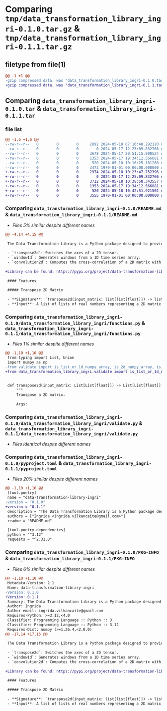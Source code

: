 # Comparing `tmp/data_transformation_library_ingri-0.1.0.tar.gz` & `tmp/data_transformation_library_ingri-0.1.1.tar.gz`

## filetype from file(1)

```diff
@@ -1 +1 @@
-gzip compressed data, was "data_transformation_library_ingri-0.1.0.tar", max compression
+gzip compressed data, was "data_transformation_library_ingri-0.1.1.tar", max compression
```

## Comparing `data_transformation_library_ingri-0.1.0.tar` & `data_transformation_library_ingri-0.1.1.tar`

### file list

```diff
@@ -1,6 +1,6 @@
--rw-r--r--   0        0        0     2892 2024-05-18 07:16:48.292120 data_transformation_library_ingri-0.1.0/README.md
--rw-r--r--   0        0        0        0 2024-05-17 12:25:09.832766 data_transformation_library_ingri-0.1.0/data_transformation_library_ingri/__init__.py
--rw-r--r--   0        0        0     3678 2024-05-17 20:51:15.908524 data_transformation_library_ingri-0.1.0/data_transformation_library_ingri/functions.py
--rw-r--r--   0        0        0     1353 2024-05-17 19:34:12.566881 data_transformation_library_ingri-0.1.0/data_transformation_library_ingri/validate.py
--rw-r--r--   0        0        0      520 2024-05-18 10:16:25.181260 data_transformation_library_ingri-0.1.0/pyproject.toml
--rw-r--r--   0        0        0     3473 1970-01-01 00:00:00.000000 data_transformation_library_ingri-0.1.0/PKG-INFO
+-rw-r--r--   0        0        0     2974 2024-05-18 10:23:47.752396 data_transformation_library_ingri-0.1.1/README.md
+-rw-r--r--   0        0        0        0 2024-05-17 12:25:09.832766 data_transformation_library_ingri-0.1.1/data_transformation_library_ingri/__init__.py
+-rw-r--r--   0        0        0     3712 2024-05-18 10:38:58.343557 data_transformation_library_ingri-0.1.1/data_transformation_library_ingri/functions.py
+-rw-r--r--   0        0        0     1353 2024-05-17 19:34:12.566881 data_transformation_library_ingri-0.1.1/data_transformation_library_ingri/validate.py
+-rw-r--r--   0        0        0      520 2024-05-18 10:42:51.921502 data_transformation_library_ingri-0.1.1/pyproject.toml
+-rw-r--r--   0        0        0     3555 1970-01-01 00:00:00.000000 data_transformation_library_ingri-0.1.1/PKG-INFO
```

### Comparing `data_transformation_library_ingri-0.1.0/README.md` & `data_transformation_library_ingri-0.1.1/README.md`

 * *Files 5% similar despite different names*

```diff
@@ -4,14 +4,15 @@
 
 The Data Transformation Library is a Python package designed to provide a set of functions for common data transformation tasks, such as transposing matrices, performing convolutions. This library aims to simplify data preprocessing and manipulation for machine learning and data analysis applications. There are three functions in the library:
 
 - `transpose2d`: Switches the axes of a 2D tensor.
 - `window1d`: Generates windows from a 1D time series array.
 - `convolution2d`: Computes the cross-correlation of a 2D matrix with a kernel.
 
+Library can be found: https://pypi.org/project/data-transformation-library-ingri/
 
 #### Features
 
 ##### Transpose 2D Matrix
 
 - **Signature**: `transpose2d(input_matrix: list[list[float]]) -> list`
 - **Input**: A list of lists of real numbers representing a 2D matrix.
```

### Comparing `data_transformation_library_ingri-0.1.0/data_transformation_library_ingri/functions.py` & `data_transformation_library_ingri-0.1.1/data_transformation_library_ingri/functions.py`

 * *Files 1% similar despite different names*

```diff
@@ -1,10 +1,10 @@
 from typing import List, Union
 import numpy as np
-from validate import is_list_or_1d_numpy_array, is_2d_numpy_array, is_positive_integer
+from data_transformation_library_ingri.validate import is_list_or_1d_numpy_array, is_2d_numpy_array, is_positive_integer
 
 
 def transpose2d(input_matrix: List[List[float]]) -> List[List[float]]:
     """
     Transpose a 2D matrix.
 
     Args:
```

### Comparing `data_transformation_library_ingri-0.1.0/data_transformation_library_ingri/validate.py` & `data_transformation_library_ingri-0.1.1/data_transformation_library_ingri/validate.py`

 * *Files identical despite different names*

### Comparing `data_transformation_library_ingri-0.1.0/pyproject.toml` & `data_transformation_library_ingri-0.1.1/pyproject.toml`

 * *Files 20% similar despite different names*

```diff
@@ -1,10 +1,10 @@
 [tool.poetry]
 name = "data-transformation-library-ingri"
-version = "0.1.0"
+version = "0.1.1"
 description = "The Data Transformation Library is a Python package designed to provide a set of functions for common data transformation tasks, such as transposing matrices, performing convolutions."
 authors = ["Ingrida <ingrida.vilkancaite@gmail.com>"]
 readme = "README.md"
 
 [tool.poetry.dependencies]
 python = "^3.12"
 requests = "^2.31.0"
```

### Comparing `data_transformation_library_ingri-0.1.0/PKG-INFO` & `data_transformation_library_ingri-0.1.1/PKG-INFO`

 * *Files 6% similar despite different names*

```diff
@@ -1,10 +1,10 @@
 Metadata-Version: 2.1
 Name: data-transformation-library-ingri
-Version: 0.1.0
+Version: 0.1.1
 Summary: The Data Transformation Library is a Python package designed to provide a set of functions for common data transformation tasks, such as transposing matrices, performing convolutions.
 Author: Ingrida
 Author-email: ingrida.vilkancaite@gmail.com
 Requires-Python: >=3.12,<4.0
 Classifier: Programming Language :: Python :: 3
 Classifier: Programming Language :: Python :: 3.12
 Requires-Dist: numpy (>=1.26.4,<2.0.0)
@@ -17,14 +17,15 @@
 
 The Data Transformation Library is a Python package designed to provide a set of functions for common data transformation tasks, such as transposing matrices, performing convolutions. This library aims to simplify data preprocessing and manipulation for machine learning and data analysis applications. There are three functions in the library:
 
 - `transpose2d`: Switches the axes of a 2D tensor.
 - `window1d`: Generates windows from a 1D time series array.
 - `convolution2d`: Computes the cross-correlation of a 2D matrix with a kernel.
 
+Library can be found: https://pypi.org/project/data-transformation-library-ingri/
 
 #### Features
 
 ##### Transpose 2D Matrix
 
 - **Signature**: `transpose2d(input_matrix: list[list[float]]) -> list`
 - **Input**: A list of lists of real numbers representing a 2D matrix.
```

